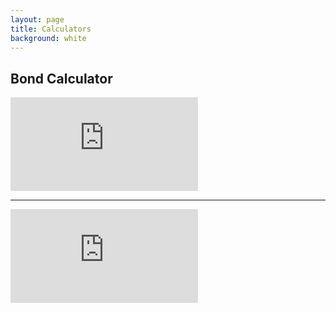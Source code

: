 ```yaml
---
layout: page
title: Calculators
background: white
---
```


<div class="col-lg-12 text-center">
	<h2 class="section-heading text-uppercase">Bond Calculator</h2>
</div>

<div>
    <iframe class="bond-calc" frameborder="0"
        src="https://www.ooba.co.za/calculators/bond-repayment-calculator/?iframe=true&iftype=evogroup"
        title="Bond Calculator"></iframe>
</div>

----

<div>
    <iframe class="afford-calc" frameborder="0"
        src="https://www.ooba.co.za/calculators/affordability-calculator/?iframe=true&iftype=evogroup"
        title="Affordability Calculator"></iframe>
</div>

<!-- **CONTACT US**

For more information please contact us by email at <a href="mailto:{{ site.email }}">{{ site.email }}</a>. -->
